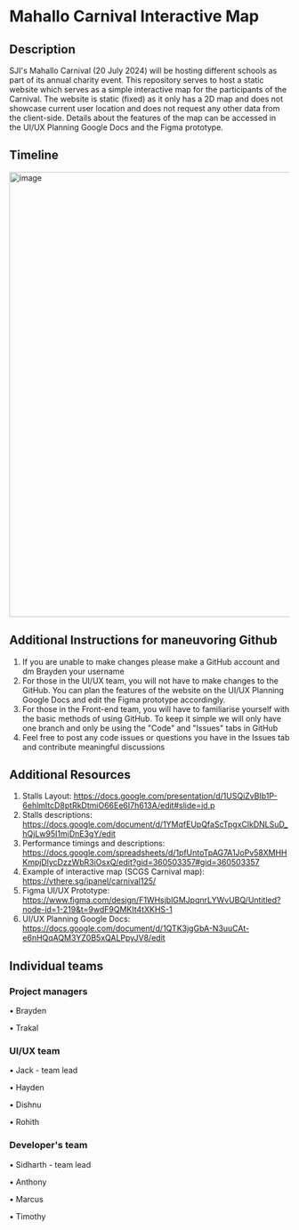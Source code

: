 # Mahallo Carnival Interactive Map

## Description
SJI's Mahallo Carnival (20 July 2024) will be hosting different schools as part of its annual charity event. This repository serves to host a static website which serves as a simple interactive map for the participants of the Carnival. The website is static (fixed) as it only has a 2D map and does not showcase current user location and does not request any other data from the client-side. Details about the features of the map can be accessed in the UI/UX Planning Google Docs and the Figma prototype.

## Timeline
<img width="800" alt="image" src="https://github.com/Braydenchangjy/mahallo/assets/142781671/49f4c9ad-4d7a-41d9-84f3-6d992869a1ea">


## Additional Instructions for maneuvoring Github
1. If you are unable to make changes please make a GitHub account and dm Brayden your username
2. For those in the UI/UX team, you will not have to make changes to the GitHub. You can plan the features of the website on the UI/UX Planning Google Docs and edit the Figma prototype accordingly. 
3. For those in the Front-end team, you will have to familiarise yourself with the basic methods of using GitHub. To keep it simple we will only have one branch and only be using the "Code" and "Issues" tabs in GitHub
4. Feel free to post any code issues or questions you have in the Issues tab and contribute meaningful discussions

## Additional Resources
1. Stalls Layout: https://docs.google.com/presentation/d/1USQiZvBIb1P-6ehlmItcD8ptRkDtmiO66Ee6I7h613A/edit#slide=id.p
2. Stalls descriptions: https://docs.google.com/document/d/1YMqfEUpQfaScTpgxClkDNLSuD_hQjLw95I1mjDnE3gY/edit
3. Performance timings and descriptions: https://docs.google.com/spreadsheets/d/1pfUntoTpAG7A1JoPv58XMHHKmpjDlycDzzWbR3iOsxQ/edit?gid=360503357#gid=360503357
4. Example of interactive map (SCGS Carnival map): https://vthere.sg/ipanel/carnival125/
5. Figma UI/UX Prototype: https://www.figma.com/design/F1WHsjblGMJpqnrLYWvUBQ/Untitled?node-id=1-219&t=9wdF9QMKIt4tXKHS-1
6. UI/UX Planning Google Docs: https://docs.google.com/document/d/1QTK3jgGbA-N3uuCAt-e6nHQqAQM3YZ0B5xQALPpyJV8/edit

## Individual teams
### Project managers 
• Brayden

• Trakal 

### UI/UX team
• Jack - team lead

• Hayden 

• Dishnu

• Rohith


### Developer's team
• Sidharth - team lead

• Anthony

• Marcus 

• Timothy

